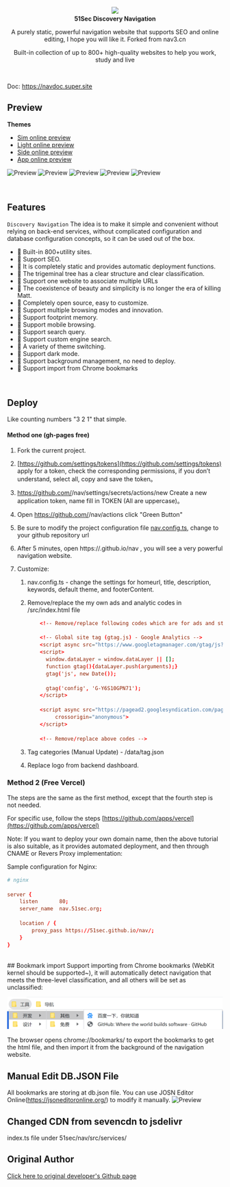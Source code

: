 
<p align="center">
  <a href="https://nav.51sec.org">
    <img src="https://cdn.jsdelivr.net/gh/51sec/nav@image/logo.png" width="130" />
  </a>
  <br />
  <b>51Sec Discovery Navigation</b>
  <p align="center">A purely static, powerful navigation website that supports SEO and online editing, I hope you will like it. Forked from nav3.cn</p>
  <p align="center">Built-in collection of up to 800+ high-quality websites to help you work, study and live</p>

</p>


<br />

Doc: <a href="https://navdoc.super.site">https://navdoc.super.site</a>
<br />


## Preview
**Themes**

- [Sim online preview](https://nav3.cn/#/sim)
- [Light online preview](https://nav3.cn/#/light)
- [Side online preview](https://nav3.cn/#/side)
- [App online preview](https://nav3.cn/#/app)

![Preview](https://photos.51sec.org/file/test1-51sec/2021/10/chrome_oj3gOMGIiZ.png)
![Preview](https://photos.51sec.org/file/test1-51sec/2021/10/chrome_V2xQL8Is3I.png)
![Preview](https://photos.51sec.org/file/test1-51sec/2021/10/chrome_V2xQL8Is3I.png)
![Preview](https://photos.51sec.org/file/test1-51sec/2021/10/chrome_Q8Y2MTOf3Y.png)
![Preview](https://photos.51sec.org/file/test1-51sec/2021/10/chrome_z5cykLBVRd.png)


<br />

## Features
`Discovery Navigation` The idea is to make it simple and convenient without relying on back-end services, without complicated configuration and database configuration concepts, so it can be used out of the box.

- 🍰 Built-in 800+utility sites.
- 🍰 Support SEO.
- 🍰 It is completely static and provides automatic deployment functions.
- 🍰 The trigeminal tree has a clear structure and clear classification.
- 🍰 Support one website to associate multiple URLs
- 🍰 The coexistence of beauty and simplicity is no longer the era of killing Matt.
- 🍰 Completely open source, easy to customize.
- 🍰 Support multiple browsing modes and innovation.
- 🍰 Support footprint memory.
- 🍰 Support mobile browsing.
- 🍰 Support search query.
- 🍰 Support custom engine search.
- 🍰 A variety of theme switching.
- 🍰 Support dark mode.
- 🍰 Support background management, no need to deploy.
- 🍰 Support import from Chrome bookmarks

<br />

## Deploy
Like counting numbers "3 2 1" that simple.
<br />
#### Method one (gh-pages free)
1. Fork the current project.

2. [https://github.com/settings/tokens](https://github.com/settings/tokens) apply for a token, check the corresponding permissions, if you don’t understand, select all, copy and save the token。

3. https://github.com/<Your User Name>/nav/settings/secrets/actions/new  Create a new application token, name fill in TOKEN (All are uppercase)。

4. Open https://github.com/<Your User Name>/nav/actions click "Green Button"

5. Be sure to modify the project configuration file [nav.config.ts](nav.config.ts), change to your github repository url

6. After 5 minutes, open https://<Your User Name>.github.io/nav , you will see a very powerful navigation website.

7. Customize:

      1. nav.config.ts - change the settings for homeurl, title, description, keywords, default theme, and footerContent. 
    
      2. Remove/replace the my own ads and analytic codes in /src/index.html file
  
          ```conf
              <!-- Remove/replace following codes which are for ads and statistics until before "</head>" -->  
                
              <!-- Global site tag (gtag.js) - Google Analytics -->
              <script async src="https://www.googletagmanager.com/gtag/js?id=G-Y6S10GPN71"></script>
              <script>
                window.dataLayer = window.dataLayer || [];
                function gtag(){dataLayer.push(arguments);}
                gtag('js', new Date());
              
                gtag('config', 'G-Y6S10GPN71');
              </script>
              
              <script async src="https://pagead2.googlesyndication.com/pagead/js/adsbygoogle.js?client=ca-pub-5660349373091698"
                   crossorigin="anonymous">
              </script>  
              
              <!-- Remove/replace above codes -->  
          ```
      3. Tag categories (Manual Update) - /data/tag.json
    
      4. Replace logo from backend dashboard.


### Method 2 (Free Vercel)
The steps are the same as the first method, except that the fourth step is not needed.

For specific use, follow the steps  [https://github.com/apps/vercel](https://github.com/apps/vercel)



Note: If you want to deploy your own domain name, then the above tutorial is also suitable, as it provides automated deployment, and then through CNAME or Revers Proxy implementation:

  
Sample configuration for Nginx:  

```conf
# nginx

server {
    listen       80;
    server_name  nav.51sec.org;

    location / {
        proxy_pass https://51sec.github.io/nav/;
    }
}
```

<br />
## Bookmark import
Support importing from Chrome bookmarks (WebKit kernel should be supported~), it will automatically detect navigation that meets the three-level classification, and all others will be set as unclassified:

![](https://raw.githubusercontent.com/xjh22222228/public/gh-pages/nav/import.png)

The browser opens chrome://bookmarks/ to export the bookmarks to get the html file, and then import it from the background of the navigation website.

## Manual Edit DB.JSON File
All bookmarks are storing at db.json file. You can use JOSN Editor Online(https://jsoneditoronline.org/) to modify it manually.
![Preview](https://photos.51sec.org/file/test1-51sec/2021/10/chrome_EzLImaNB23.png)

## Changed CDN from sevencdn to jsdelivr
index.ts file under 51sec/nav/src/services/

## Original Author
[Click here to original developer's Github page](https://github.com/xjh22222228/nav/tree/master/data)


